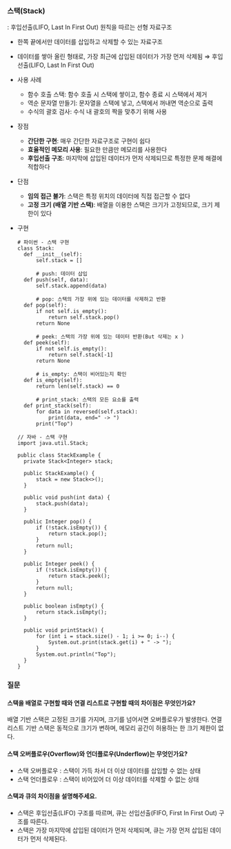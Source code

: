 ### 스택(Stack)

: 후입선출(LIFO, Last In First Out) 원칙을 따르는 선형 자료구조

- 한쪽 끝에서만 데이터를 삽입하고 삭제할 수 있는 자료구조
- 데이터를 쌓아 올린 형태로, 가장 최근에 삽입된 데이터가 가장 먼저 삭제됨 ⇒ 후입선출(LIFO, Last In First Out)

- 사용 사례
    - 함수 호출 스택: 함수 호출 시 스택에 쌓이고, 함수 종료 시 스택에서 제거
    - 역순 문자열 만들기: 문자열을 스택에 넣고, 스택에서 꺼내면 역순으로 출력
    - 수식의 괄호 검사: 수식 내 괄호의 짝을 맞추기 위해 사용

- 장점
    - **간단한 구현**: 매우 간단한 자료구조로 구현이 쉽다
    - **효율적인 메모리 사용**: 필요한 만큼만 메모리를 사용한다
    - **후입선출 구조**: 마지막에 삽입된 데이터가 먼저 삭제되므로 특정한 문제 해결에 적합하다
- 단점
    - **임의 접근 불가**: 스택은 특정 위치의 데이터에 직접 접근할 수 없다
    - **고정 크기 (배열 기반 스택)**: 배열을 이용한 스택은 크기가 고정되므로, 크기 제한이 있다

- 구현
  ```
  # 파이썬 - 스택 구현
  class Stack:
    def __init__(self):
        self.stack = []

		# push: 데이터 삽입
    def push(self, data):
        self.stack.append(data)

		# pop: 스택의 가장 위에 있는 데이터를 삭제하고 반환
    def pop(self):
        if not self.is_empty():
            return self.stack.pop()
        return None

		# peek: 스택의 가장 위에 있는 데이터 반환(But 삭제는 x )
    def peek(self):
        if not self.is_empty():
            return self.stack[-1]
        return None

		# is_empty: 스택이 비어있는지 확인
    def is_empty(self):
        return len(self.stack) == 0

		# print_stack: 스택의 모든 요소를 출력
    def print_stack(self):
        for data in reversed(self.stack):
            print(data, end=" -> ")
        print("Top")
  ```
  
  ```
  // 자바 - 스택 구현
  import java.util.Stack;

  public class StackExample {
    private Stack<Integer> stack;

    public StackExample() {
        stack = new Stack<>();
    }

    public void push(int data) {
        stack.push(data);
    }

    public Integer pop() {
        if (!stack.isEmpty()) {
            return stack.pop();
        }
        return null;
    }

    public Integer peek() {
        if (!stack.isEmpty()) {
            return stack.peek();
        }
        return null;
    }

    public boolean isEmpty() {
        return stack.isEmpty();
    }

    public void printStack() {
        for (int i = stack.size() - 1; i >= 0; i--) {
            System.out.print(stack.get(i) + " -> ");
        }
        System.out.println("Top");
    }
  }
  ```

### 질문
#### 스택을 배열로 구현할 때와 연결 리스트로 구현할 때의 차이점은 무엇인가요?
  배열 기반 스택은 고정된 크기를 가지며, 크기를 넘어서면 오버플로우가 발생한다. 연결 리스트 기반 스택은 동적으로 크기가 변하며, 메모리 공간이 허용하는 한 크기 제한이 없다.
  
#### 스택 오버플로우(Overflow)와 언더플로우(Underflow)는 무엇인가요?
  - 스택 오버플로우 : 스택이 가득 차서 더 이상 데이터를 삽입할 수 없는 상태
  - 스택 언더플로우 : 스택이 비어있어 더 이상 데이터를 삭제할 수 없는 상태
    
#### 스택과 큐의 차이점을 설명해주세요.
  - 스택은 후입선출(LIFO) 구조를 따르며, 큐는 선입선출(FIFO, First In First Out) 구조를 따른다.
  - 스택은 가장 마지막에 삽입된 데이터가 먼저 삭제되며, 큐는 가장 먼저 삽입된 데이터가 먼저 삭제된다.
